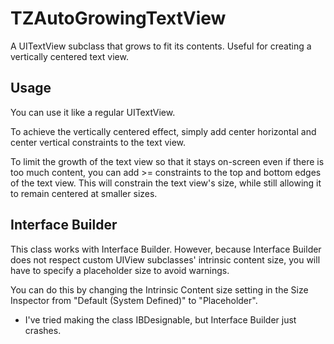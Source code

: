 TZAutoGrowingTextView
=====================

A UITextView subclass that grows to fit its contents. Useful for creating a vertically centered text view.

Usage
---------------------
You can use it like a regular UITextView.

To achieve the vertically centered effect, simply add center horizontal and center vertical constraints to the text view.

To limit the growth of the text view so that it stays on-screen even if there is too much content, you can add >= constraints to the top and bottom edges of the text view. This will constrain the text view's size, while still allowing it to remain centered at smaller sizes.

Interface Builder
---------------------
This class works with Interface Builder. However, because Interface Builder does not respect custom UIView subclasses' intrinsic content size, you will have to specify a placeholder size to avoid warnings.

You can do this by changing the Intrinsic Content size setting in the Size Inspector from "Default (System Defined)" to "Placeholder".

* I've tried making the class IBDesignable, but Interface Builder just crashes.
